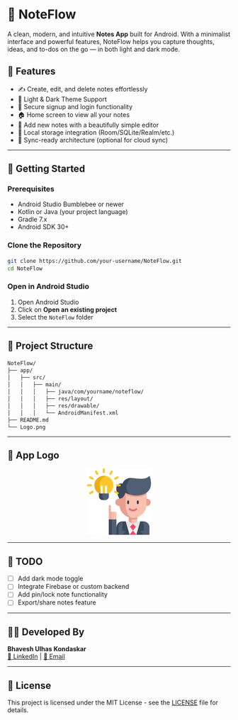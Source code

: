 
# 📝 NoteFlow

A clean, modern, and intuitive **Notes App** built for Android. With a minimalist interface and powerful features, NoteFlow helps you capture thoughts, ideas, and to-dos on the go — in both light and dark mode.

## 🌟 Features

- ✍️ Create, edit, and delete notes effortlessly
- 🌙 Light & Dark Theme Support
- 🔐 Secure signup and login functionality
- 🏠 Home screen to view all your notes
- 📄 Add new notes with a beautifully simple editor
- 💾 Local storage integration (Room/SQLite/Realm/etc.)
- 🔄 Sync-ready architecture (optional for cloud sync)



---

## 🚀 Getting Started

### Prerequisites

- Android Studio Bumblebee or newer
- Kotlin or Java (your project language)
- Gradle 7.x
- Android SDK 30+

### Clone the Repository

```bash
git clone https://github.com/your-username/NoteFlow.git
cd NoteFlow
```

### Open in Android Studio

1. Open Android Studio
2. Click on **Open an existing project**
3. Select the `NoteFlow` folder

---

## 📁 Project Structure

```
NoteFlow/
├── app/
│   ├── src/
│   │   ├── main/
│   │   │   ├── java/com/yourname/noteflow/
│   │   │   ├── res/layout/
│   │   │   ├── res/drawable/
│   │   │   └── AndroidManifest.xml
├── README.md
└── Logo.png
```

---

## 🎨 App Logo

<p align="center">
  <img src="./app/src/main/res/drawable/idea.png" width="150px">
</p>

---

## 📌 TODO

- [ ] Add dark mode toggle
- [ ] Integrate Firebase or custom backend
- [ ] Add pin/lock note functionality
- [ ] Export/share notes feature

---

## 🧑‍💻 Developed By

**Bhavesh Ulhas Kondaskar**  
 [💼 LinkedIn](https://linkedin.com/in/bhaveshpro33) | [📧 Email](mailto:bhaveshkondaskar59@gmail.com)

---

## 📄 License

This project is licensed under the MIT License - see the [LICENSE](LICENSE) file for details.
